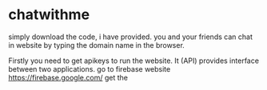 # chatwithme

simply download the code, i have provided. 
you and your friends can chat in website by typing the domain name in the browser.

Firstly you need to get apikeys to run the website. It (API) provides interface between two applications.
go to firebase website https://firebase.google.com/
get the 
